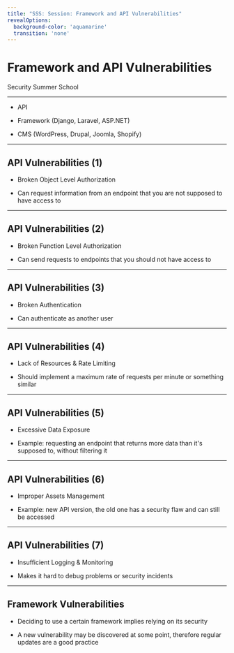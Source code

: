 ```yaml
---
title: "SSS: Session: Framework and API Vulnerabilities"
revealOptions:
  background-color: 'aquamarine'
  transition: 'none'
---
```


# Framework and API Vulnerabilities

Security Summer School

---

* API

* Framework (Django, Laravel, ASP.NET)

* CMS (WordPress, Drupal, Joomla, Shopify)

---

## API Vulnerabilities (1)

* Broken Object Level Authorization

* Can request information from an endpoint that you are not supposed to have access to

---

## API Vulnerabilities (2)

* Broken Function Level Authorization

* Can send requests to endpoints that you should not have access to

---

## API Vulnerabilities (3)

* Broken Authentication

* Can authenticate as another user

---

## API Vulnerabilities (4)

* Lack of Resources & Rate Limiting

* Should implement a maximum rate of requests per minute or something similar

---

## API Vulnerabilities (5)

* Excessive Data Exposure

* Example: requesting an endpoint that returns more data than it's supposed to, without filtering it

---

## API Vulnerabilities (6)

* Improper Assets Management

* Example: new API version, the old one has a security flaw and can still be accessed

---

## API Vulnerabilities (7)

* Insufficient Logging & Monitoring

* Makes it hard to debug problems or security incidents

---

## Framework Vulnerabilities

* Deciding to use a certain framework implies relying on its security

* A new vulnerability may be discovered at some point, therefore regular updates are a good practice
